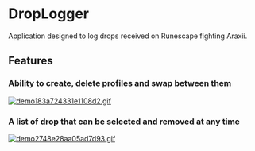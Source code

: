 # DropLogger
Application designed to log drops received on Runescape fighting Araxii.

<H2>Features</H2>
<H3>Ability to create, delete profiles and swap between them</H3>
<a href="https://gifyu.com/image/BzwE"><img src="https://s6.gifyu.com/images/demo183a724331e1108d2.gif" alt="demo183a724331e1108d2.gif" border="0" /></a>
<H3>A list of drop that can be selected and removed at any time</H3>
<a href="https://gifyu.com/image/BzTX"><img src="https://s6.gifyu.com/images/demo2748e28aa05ad7d93.gif" alt="demo2748e28aa05ad7d93.gif" border="0" /></a>


